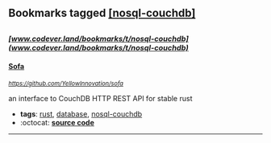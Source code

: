 ## Bookmarks tagged [[nosql-couchdb]](https://www.codever.land/search?q=[nosql-couchdb])

_<sup><sup>[www.codever.land/bookmarks/t/nosql-couchdb](www.codever.land/bookmarks/t/nosql-couchdb)</sup></sup>_
---
#### [Sofa](https://github.com/YellowInnovation/sofa)
_<sup>https://github.com/YellowInnovation/sofa</sup>_

an interface to CouchDB HTTP REST API for stable rust
* **tags**: [rust](../tagged/rust.md), [database](../tagged/database.md), [nosql-couchdb](../tagged/nosql-couchdb.md)
* :octocat: **[source code](https://github.com/YellowInnovation/sofa)**
---
